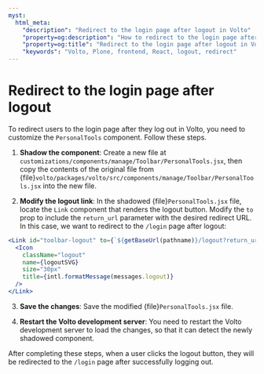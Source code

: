 ```yaml
---
myst:
  html_meta:
    "description": "Redirect to the login page after logout in Volto"
    "property=og:description": "How to redirect to the login page after logout in Volto"
    "property=og:title": "Redirect to the login page after logout in Volto"
    "keywords": "Volto, Plone, frontend, React, logout, redirect"
---
```


# Redirect to the login page after logout


To redirect users to the login page after they log out in Volto, you need to customize the `PersonalTools` component.
Follow these steps.

1.  **Shadow the component**: Create a new file at `customizations/components/manage/Toolbar/PersonalTools.jsx`, then copy the contents of the original file from {file}`volto/packages/volto/src/components/manage/Toolbar/PersonalTools.jsx` into the new file.

2.  **Modify the logout link**: In the shadowed {file}`PersonalTools.jsx` file, locate the `Link` component that renders the logout button.
    Modify the `to` prop to include the `return_url` parameter with the desired redirect URL.
    In this case, we want to redirect to the `/login` page after logout:

```jsx
<Link id="toolbar-logout" to={`${getBaseUrl(pathname)}/logout?return_url=/login`}>
  <Icon
    className="logout"
    name={logoutSVG}
    size="30px"
    title={intl.formatMessage(messages.logout)}
  />
</Link>
```

3.  **Save the changes**: Save the modified {file}`PersonalTools.jsx` file.

4.  **Restart the Volto development server**: You need to restart the Volto development server to load the changes, so that it can detect the newly shadowed component.

After completing these steps, when a user clicks the logout button, they will be redirected to the `/login` page after successfully logging out.
